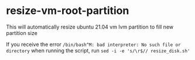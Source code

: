 # resize-vm-root-partition
This will automatically resize ubuntu 21.04 vm lvm partition to fill new partition size

If you receive the error ```/bin/bash^M: bad interpreter: No such file or directory``` when running the script, run ```sed -i -e 's/\r$// resize_disk.sh'```
